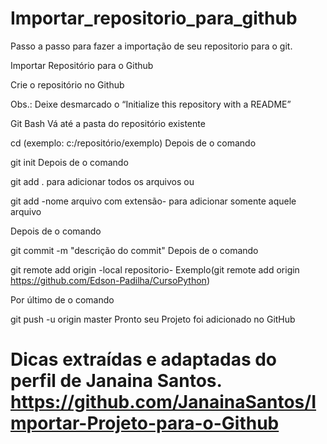 # Importar_repositorio_para_github
Passo a passo para fazer a importação de seu repositorio para o git.

Importar Repositório para o Github

Crie o repositório no Github

Obs.: Deixe desmarcado o “Initialize this repository with a README”

Git Bash
Vá até a pasta do repositório existente

cd (exemplo: c:/repositório/exemplo)
Depois de o comando

git init
Depois de o comando

git add . 
para adicionar todos os arquivos ou

git add -nome arquivo com extensão- 
para adicionar somente aquele arquivo

Depois de o comando

git commit -m "descrição do commit"
Depois de o comando

git remote add origin -local repositorio-
Exemplo(git remote add origin https://github.com/Edson-Padilha/CursoPython)

Por último de o comando

git push -u origin master
Pronto seu Projeto foi adicionado no GitHub

# Dicas extraídas e adaptadas do perfil de Janaina Santos. https://github.com/JanainaSantos/Importar-Projeto-para-o-Github
